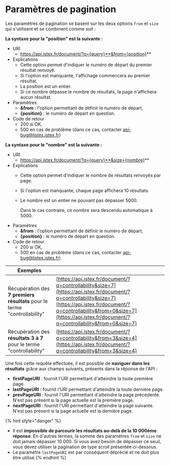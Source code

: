# Paramètres de pagination

Les paramètres de pagination se basent sur les deux options `from` et `size` qui s'utilisent et se combinent comme suit :

**La syntaxe pour la "position" est la suivante :**

* URI
  * https://api.istex.fr/document/?q={query}**&from={position}**
* Explications    
  * Cette option permet d'indiquer le numéro de départ du premier résultat renvoyé.
  * Si l'option est manquante, l'affichage commencera au premier résultat.
  * La position est un entier.
  * Si ce nombre dépasse le nombre de résultats, la page n'affichera aucun résultat.
* Paramètres
  * **&from** : l'option permettant de définir le numéro de départ,
  * **{position}** : le numéro de départ en question.
* Code de retour
  * 200 si OK, 
  * 500 en cas de problème \(dans ce cas, contacter [api-bug@listes.istex.fr](mailto:api-bug@listes.istex.fr)\)

**La syntaxe pour le "nombre" est la suivante :**

* URI
  * https://api.istex.fr/document/?q={query}**&size={nombre}**
* Explications
  * Cette option permet d'indiquer le nombre de résultats renvoyés par page.
  * Si l'option est manquante, chaque page affichera 10 résultats.
  * Le nombre est un entier ne pouvant pas dépasser 5000.

    Dans le cas contraire, ce nombre sera descendu automatique à 5000. 
* Paramètres
  * **&from** : l'option permettant de définir le numéro de départ,
  * **{position}** : le numéro de départ en question.
* Code de retour
  * 200 si OK, 
  * 500 en cas de problème \(dans ce cas, contacter [api-bug@listes.istex.fr](mailto:api-bug@listes.istex.fr)\)

| Exemples |  |
| --- | --- |
| Récupération des **7 premiers résultats** pour le terme "controllability" | [https://api.istex.fr/document/?q=controllability&size=7](https://api.istex.fr/document/?q=controllability&size=7) [https://api.istex.fr/document/?q=controllability&from=0&size=7](https://api.istex.fr/document/?q=controllability&from=0&size=7) |
| Récupération des **résultats 3 à 7** pour le terme "controllability" | [https://api.istex.fr/document/?q=controllability&from=3&size=4](https://api.istex.fr/document/?q=controllability&from=3&size=4) |

Une fois cette requête effectuée, il est possible de **naviguer dans les résultats** grâce aux champs suivants, présents dans la réponse de l'API :

* **firstPageURI** : fournit l'URI permettant d'atteindre la toute première page.
* **lastPageURI** : fournit l'URI permettant d'atteindre la toute dernière page.
* **prevPageURI** : fournit l'URI permettant d'atteindre la page précédente. N'est pas présent si la page actuelle est la première page.
* **nextPageURI** : fournit l'URI permettant d'atteindre la page suivante. N'est pas présent si la page actuelle est la dernière page.

{% hint style="danger" %}


* Il est **impossible de parcourir les résultats au-delà de la 10 000ème réponse**. En d'autres termes, la somme des paramètres `from` et `size` ne doit jamais dépasser 10 000. Si vous avez besoin de dépasser ce seuil, vous devez utiliser la pagination de type _scroll_ présentée ci-dessous.
* Le paramètre `lastPageURI` est par conséquent déprécié et ne doit plus être utilisé
{% endhint %}



